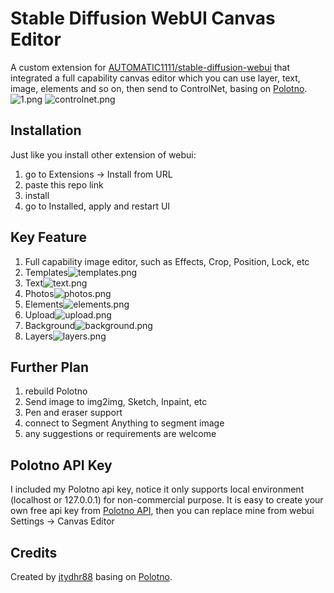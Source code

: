 # Stable Diffusion WebUI Canvas Editor
A custom extension for [AUTOMATIC1111/stable-diffusion-webui](https://github.com/AUTOMATIC1111/stable-diffusion-webui) that integrated a full capability canvas editor which you can use layer, text, image, elements and so on, then send to ControlNet, basing on [Polotno](https://polotno.com/).  
![1.png](doc/images/overall.png)
![controlnet.png](doc/images/controlnet.png)

## Installation
Just like you install other extension of webui:
1. go to Extensions -> Install from URL
2. paste this repo link
3. install
4. go to Installed, apply and restart UI

## Key Feature
1. Full capability image editor, such as Effects, Crop, Position, Lock, etc
2. Templates![templates.png](doc/images/templates.png)
3. Text![text.png](doc/images/text.png)
4. Photos![photos.png](doc/images/photos.png)
5. Elements![elements.png](doc/images/elements.png)
6. Upload![upload.png](doc/images/upload.png)
7. Background![background.png](doc/images/background.png)
8. Layers![layers.png](doc/images/layers.png)

## Further Plan
1. rebuild Polotno
2. Send image to img2img, Sketch, Inpaint, etc
3. Pen and eraser support
4. connect to Segment Anything to segment image
5. any suggestions or requirements are welcome

## Polotno API Key
I included my Polotno api key, notice it only supports local environment (localhost or 127.0.0.1) for non-commercial purpose.
It is easy to create your own free api key from [Polotno API](https://polotno.com/cabinet), then you can replace mine from webui Settings -> Canvas Editor

## Credits
Created by [jtydhr88](https://github.com/jtydhr88) basing on [Polotno](https://polotno.com/).
